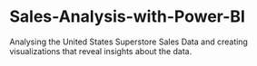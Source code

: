 # Sales-Analysis-with-Power-BI
Analysing the United States Superstore Sales Data and creating visualizations that reveal insights about the data.

